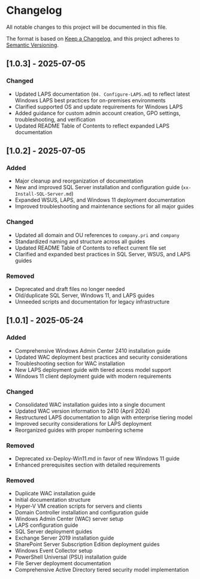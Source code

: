 # Changelog

All notable changes to this project will be documented in this file.

The format is based on [Keep a Changelog](https://keepachangelog.com/en/1.0.0/),
and this project adheres to [Semantic Versioning](https://semver.org/spec/v2.0.0.html).

## [1.0.3] - 2025-07-05

### Changed
- Updated LAPS documentation (`04. Configure-LAPS.md`) to reflect latest Windows LAPS best practices for on-premises environments
- Clarified supported OS and update requirements for Windows LAPS
- Added guidance for custom admin account creation, GPO settings, troubleshooting, and verification
- Updated README Table of Contents to reflect expanded LAPS documentation

## [1.0.2] - 2025-07-05

### Added
- Major cleanup and reorganization of documentation
- New and improved SQL Server installation and configuration guide (`xx-Install-SQL-Server.md`)
- Expanded WSUS, LAPS, and Windows 11 deployment documentation
- Improved troubleshooting and maintenance sections for all major guides

### Changed
- Updated all domain and OU references to `company.pri` and `company`
- Standardized naming and structure across all guides
- Updated README Table of Contents to reflect current file set
- Clarified and expanded best practices in SQL Server, WSUS, and LAPS guides

### Removed
- Deprecated and draft files no longer needed
- Old/duplicate SQL Server, Windows 11, and LAPS guides
- Unneeded scripts and documentation for legacy infrastructure

## [1.0.1] - 2025-05-24

### Added
- Comprehensive Windows Admin Center 2410 installation guide
- Updated WAC deployment best practices and security considerations
- Troubleshooting section for WAC installation
- New LAPS deployment guide with tiered access model support
- Windows 11 client deployment guide with modern requirements

### Changed
- Consolidated WAC installation guides into a single document
- Updated WAC version information to 2410 (April 2024)
- Restructured LAPS documentation to align with enterprise tiering model
- Improved security considerations for LAPS deployment
- Reorganized guides with proper numbering scheme

### Removed
- Deprecated xx-Deploy-Win11.md in favor of new Windows 11 guide
- Enhanced prerequisites section with detailed requirements

### Removed
- Duplicate WAC installation guide
- Initial documentation structure
- Hyper-V VM creation scripts for servers and clients
- Domain Controller installation and configuration guide
- Windows Admin Center (WAC) server setup
- LAPS configuration guide
- SQL Server deployment guides
- Exchange Server 2019 installation guide
- SharePoint Server Subscription Edition deployment guides
- Windows Event Collector setup
- PowerShell Universal (PSU) installation guide
- File Server deployment documentation
- Comprehensive Active Directory tiered security model implementation
